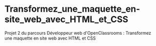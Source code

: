 # Transformez_une_maquette_en-site_web_avec_HTML_et_CSS
Projet 2 du parcours Développeur web d'OpenClassrooms : Transformez une maquette en site web avec HTML et CSS
